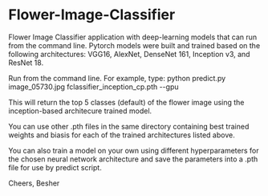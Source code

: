 # Flower-Image-Classifier

Flower Image Classifier application with deep-learning models that can run from the command line. Pytorch models were built and trained based on the following architectures: VGG16, AlexNet, DenseNet 161, Inception v3, and ResNet 18.

Run from the command line. For example, type: python predict.py image_05730.jpg fclassifier_inception_cp.pth --gpu

This will return the top 5 classes (default) of the flower image using the inception-based architecure trained model.

You can use other .pth files in the same directory containing best trained weights and biasis for each of the trained architectures listed above.

You can also train a model on your own using different hyperparameters for the chosen neural network architecture and save the parameters into a .pth file for use by predict script.

Cheers,
Besher

